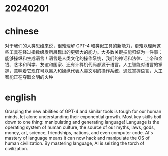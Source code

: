 # 20240201 

# chinese
对于我们的人类思维来说，很难理解 GPT-4 和类似工具的新能力，更难以理解这些工具在经过指数级发所展现出的更强大的能力。大多数关键技能归结为一件事：能够操纵和生成语言！语言是人类文化的操作系统，我们的神话和法律、上帝和金钱、艺术和科学、友谊和国家、还有计算机代码都源于语言。人工智能对语言的掌握，意味着它现在可以黑入和操纵代表人类文明的操作系统，通过掌握语言，人工智能正在夺取文明的火种

# english
Grasping the new abilities of GPT-4 and similar tools is tough for our human minds, let alone understanding their exponential growth. Most key skills boil down to one thing: manipulating and generating language! Language is the operating system of human culture, the source of our myths, laws, gods, money, art, science, friendships, nations, and even computer code. AI's mastery of language means it can now hack and manipulate the OS of human civilization. By mastering language, AI is seizing the torch of civilization.
